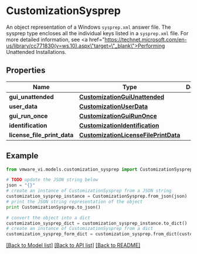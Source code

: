 # CustomizationSysprep

An object representation of a Windows `sysprep.xml` answer file.  The sysprep type encloses all the individual keys listed in a `sysprep.xml` file. For more detailed information, see <a href=\"https://technet.microsoft.com/en-us/library/cc771830(v=ws.10).aspx\"target=\"_blank\">Performing Unattended Installations</a>. 

## Properties
Name | Type | Description | Notes
------------ | ------------- | ------------- | -------------
**gui_unattended** | [**CustomizationGuiUnattended**](CustomizationGuiUnattended.md) |  | 
**user_data** | [**CustomizationUserData**](CustomizationUserData.md) |  | 
**gui_run_once** | [**CustomizationGuiRunOnce**](CustomizationGuiRunOnce.md) |  | [optional] 
**identification** | [**CustomizationIdentification**](CustomizationIdentification.md) |  | 
**license_file_print_data** | [**CustomizationLicenseFilePrintData**](CustomizationLicenseFilePrintData.md) |  | [optional] 

## Example

```python
from vmware_vi.models.customization_sysprep import CustomizationSysprep

# TODO update the JSON string below
json = "{}"
# create an instance of CustomizationSysprep from a JSON string
customization_sysprep_instance = CustomizationSysprep.from_json(json)
# print the JSON string representation of the object
print CustomizationSysprep.to_json()

# convert the object into a dict
customization_sysprep_dict = customization_sysprep_instance.to_dict()
# create an instance of CustomizationSysprep from a dict
customization_sysprep_form_dict = customization_sysprep.from_dict(customization_sysprep_dict)
```
[[Back to Model list]](../README.md#documentation-for-models) [[Back to API list]](../README.md#documentation-for-api-endpoints) [[Back to README]](../README.md)


